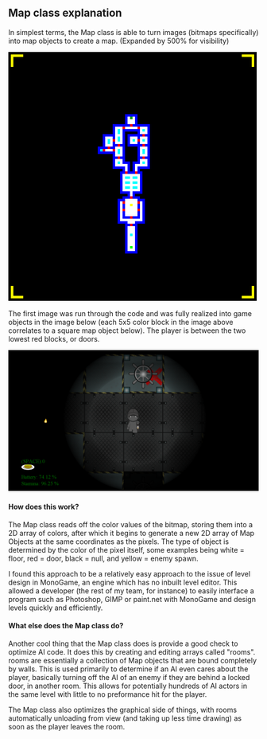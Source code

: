## Map class explanation

In simplest terms, the Map class is able to turn images (bitmaps specifically) into map objects to create a map. (Expanded by 500% for visibility)

![Level1](level1.png) 

The first image was run through the code and was fully realized into game objects in the image below (each 5x5 color block in the image above correlates to a square map object below). The player is between the two lowest red blocks, or doors.

![game](game.png)

#### How does this work?

The Map class reads off the color values of the bitmap, storing them into a 2D array of colors, after which it begins to generate a new 2D array of Map Objects at the same coordinates as the pixels. The type of object is determined by the color of the pixel itself, some examples being white = floor, red = door, black = null, and yellow = enemy spawn. 

I found this approach to be a relatively easy approach to the issue of level design in MonoGame, an engine which has no inbuilt level editor. This allowed a developer (the rest of my team, for instance) to easily interface a program such as Photoshop, GIMP or paint.net with MonoGame and design levels quickly and efficiently.

#### What else does the Map class do?

Another cool thing that the Map class does is provide a good check to optimize AI code. It does this by creating and editing arrays called "rooms". rooms are essentially a collection of Map objects that are bound completely by walls. This is used primarily to determine if an AI even cares about the player, basically turning off the AI of an enemy if they are behind a locked door, in another room. This allows for potentially hundreds of AI actors in the same level with little to no preformance hit for the player.

The Map class also optimizes the graphical side of things, with rooms automatically unloading from view (and taking up less time drawing) as soon as the player leaves the room.
